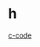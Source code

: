 # h
[c-code](https://github.com/helpceo/h/wiki/js%E6%88%96%E8%80%85node%E7%9A%84%E7%9F%A5%E8%AF%86%E7%82%B9%E7%90%86%E8%A7%A3)
